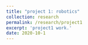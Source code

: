 ```yaml
---
title: "project 1: robotics"
collection: research
permalink: /research/project1
excerpt: 'project1 work.'
date: 2020-10-1
---
```


